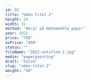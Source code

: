 ```yaml
---
id: 82
title: "Uden titel 2"
height: 24
width: 32
method: "Akryl på Hahnemühle papir"
year: 2022
price: "750"
exPrice: "850"
status: ""
fileName: "2022-untitled-2.jpg"
medie: "paperpainting"
draft: "False"
slug: "uden-titel-2"
weight: "60"
---
```

